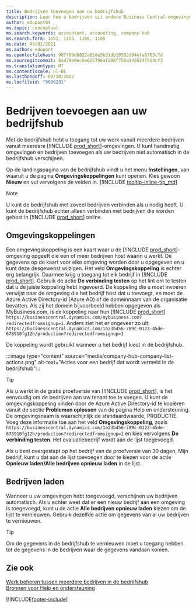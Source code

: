 ```yaml
---
title: Bedrijven toevoegen aan uw bedrijfshub
description: Leer hoe u bedrijven uit andere Business Central-omgevingen aan uw bedrijfshub toevoegt, zodat u werk in verschillende omgevingen kunt beheren.
author: edupont04
ms.topic: conceptual
ms.search.keywords: accountant, accounting, company hub
ms.search.form: 1151, 1155, 1166, 1165
ms.date: 04/01/2021
ms.author: edupont
ms.openlocfilehash: 987f09d8822a82de5b31db18552d04efa6765c7d
ms.sourcegitcommit: 8ad79e0ec6e625796af298f756a142624f514cf3
ms.translationtype: HT
ms.contentlocale: nl-BE
ms.lasthandoff: 09/30/2022
ms.locfileid: "9606291"
---
```

# <a name="add-companies-to-your-company-hub"></a>Bedrijven toevoegen aan uw bedrijfshub

Met de bedrijfshub hebt u toegang tot uw werk vanuit meerdere bedrijven vanuit meerdere [!INCLUDE [prod_short](includes/prod_short.md)]-omgevingen. U kunt handmatig omgevingen en bedrijven toevoegen als uw bedrijven niet automatisch in de bedrijfshub verschijnen.  

Op de landingspagina van de bedrijfshub vindt u het menu **Instellingen**, van waaruit u de pagina **Omgevingskoppelingen** kunt openen. Kies gewoon **Nieuw** en vul vervolgens de velden in. [!INCLUDE [tooltip-inline-tip_md](includes/tooltip-inline-tip_md.md)]  

> [!NOTE]
> U kunt de bedrijfshub met zoveel bedrijven verbinden als u nodig heeft. U kunt de bedrijfshub echter alleen verbinden met bedrijven die worden gehost in [!INCLUDE [prod_short](includes/prod_short.md)] online.

## <a name="environment-links"></a>Omgevingskoppelingen

Een omgevingskoppeling is een kaart waar u de [!INCLUDE [prod_short](includes/prod_short.md)]-omgeving opgeeft die een of meer bedrijven host waarin u werkt. De gegevens op de kaart voor elke omgeving worden door u opgegeven en u kunt deze desgewenst wijzigen. Het veld **Omgevingskoppeling** is echter erg belangrijk. Daarmee krijg u toegang tot elk bedrijf in [!INCLUDE [prod_short](includes/prod_short.md)]. Gebruik de actie **De verbinding testen** op het lint om te testen dat u de juiste koppeling hebt ingevoerd. De koppeling die u moet invoeren verwijst naar de omgeving die het bedrijf host dat u toevoegt, en moet de Azure Active Directory-id (Azure AD) of de domeinnaam van de organisatie bevatten. Als zij het domein bijvoorbeeld hebben opgegeven als MyBusiness.com, is de koppeling naar hun [!INCLUDE [prod_short](includes/prod_short.md)] ```https://businesscentral.dynamics.com/mybusiness.com?redirectedfromsignup=1```. Anders ziet het er ongeveer zo uit: ```https://businesscentral.dynamics.com/1a23b456-789c-0123-45de-678910fg12h/production?redirectedfromsignup=1```  

De koppeling wordt gebruikt wanneer u het bedrijf kiest in de bedrijfshub.  

:::image type="content" source="media/company-hub-company-list-actions.png" alt-text="Acties voor een bedrijf dat wordt vermeld in de bedrijfshub":::

> [!TIP]
> Als u werkt in de gratis proefversie van [!INCLUDE [prod_short](includes/prod_short.md)], is het eenvoudig om de bedrijven aan uw tenant toe te voegen. U kunt de omgevingskoppeling vinden door de Azure Active Directory-id te kopiëren vanuit de sectie **Problemen oplossen** van de pagina Help en ondersteuning. De omgevingsnaam is waarschijnlijk de standaardwaarde, PRODUCTIE. Voeg deze informatie toe aan het veld **Omgevingskoppeling**, zoals ```https://businesscentral.dynamics.com/1a23b456-789c-0123-45de-678910fg12h/production?redirectedfromsignup=1``` en kies vervolgens **De verbinding testen**. Het evaluatiebedrijf wordt aan de lijst toegevoegd.
>
> Als u bent overgestapt op het bedrijf van de proefversie van 30 dagen, Mijn bedrijf, kunt u dat aan de lijst toevoegen door te kiezen voor de actie **Opnieuw laden/Alle bedrijven opnieuw laden** in de lijst.

## <a name="load-companies"></a>Bedrijven laden

Wanneer u uw omgevingen hebt toegevoegd, verschijnen uw bedrijven automatisch. Als u echter weet dat er een nieuw bedrijf aan een omgeving is toegevoegd, kunt u de actie **Alle bedrijven opnieuw laden** kiezen om de lijst te vernieuwen. Gebruik dezelfde actie om gegevens van al uw bedrijven te vernieuwen.  

> [!TIP]
> Om de gegevens in de bedrijfshub te vernieuwen moet u toegang hebben tot de gegevens in de bedrijven waar de gegevens vandaan komen.

## <a name="see-also"></a>Zie ook

[Werk beheren tussen meerdere bedrijven in de bedrijfshub](company-hub.md)  
[Bronnen voor Help en ondersteuning](product-help-and-support.md)  

[!INCLUDE[footer-include](includes/footer-banner.md)]
